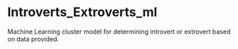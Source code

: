# Introverts_Extroverts_ml
Machine Learning cluster model for determining introvert or extrovert based on data provided.
